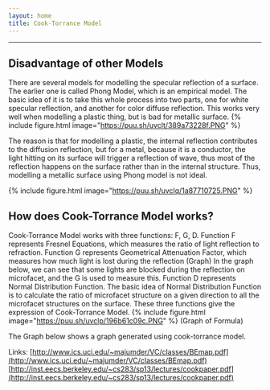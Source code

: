 ```yaml
---
layout: home
title: Cook-Torrance Model
---
```

---

## Disadvantage of other Models
 
There are several models for modelling the specular reflection of a surface. The earlier one is called Phong Model, which is an empirical model. The basic idea of it is to take this whole process into two parts, one for white specular reflection, and another for color diffuse reflection. This works very well when modelling a plastic thing, but is bad for metallic surface.
{% include figure.html image="https://puu.sh/uvclt/389a73228f.PNG" %}

The reason is that for modelling a plastic, the internal reflection contributes to the diffusion reflection, but for a metal, because it is a conductor, the light hitting on its surface will trigger a reflection of wave, thus most of the reflection happens on the surface rather than in the internal structure. Thus, modelling a metallic surface using Phong model is not ideal.

{% include figure.html image="https://puu.sh/uvclq/1a87710725.PNG" %}


## How does Cook-Torrance Model works?
  
Cook-Torrance Model works with three functions: F, G, D. Function F represents Fresnel Equations, which measures the ratio of light reflection to refraction. Function G represents Geometrical Attenuation Factor, which measures how much light is lost during the reflection (Graph) In the graph below, we can see that some lights are blocked during the reflection on microfacet, and the G is used to measure this. Function D represents Normal Distribution Function. The basic idea of Normal Distribution Function is to calculate the ratio of microfacet structure on a given direction to all the microfacet structures on the surface. These three functions give the expression of Cook-Torrance Model. 
{% include figure.html image="https://puu.sh/uvclp/196b61c09c.PNG" %}
(Graph of Formula) 

The Graph below shows a graph generated using cook-torrance model.












Links:
[http://www.ics.uci.edu/~majumder/VC/classes/BEmap.pdf](http://www.ics.uci.edu/~majumder/VC/classes/BEmap.pdf) 
[http://inst.eecs.berkeley.edu/~cs283/sp13/lectures/cookpaper.pdf](http://inst.eecs.berkeley.edu/~cs283/sp13/lectures/cookpaper.pdf)
